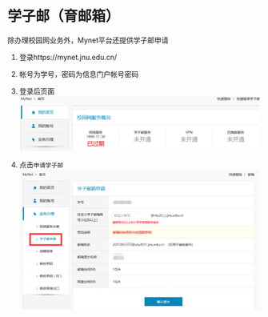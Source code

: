 # 学子邮（育邮箱）
除办理校园网业务外，Mynet平台还提供学子邮申请
1. 登录https://mynet.jnu.edu.cn/
2. 帐号为学号，密码为信息门户帐号密码
3. 登录后页面
![alt text](其他问题/img/other01.png)

4. 点击`申请学子邮`
![alt text](其他问题/img/other02.png)
